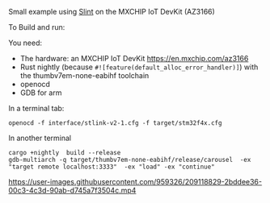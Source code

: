 Small example using [Slint](https://slint-ui.com) on  the MXCHIP IoT DevKit (AZ3166)


To Build and run:

You need:
 - The hardware: an MXCHIP IoT DevKit https://en.mxchip.com/az3166
 - Rust nightly (because `#![feature(default_alloc_error_handler)]`) with the thumbv7em-none-eabihf toolchain
 - openocd
 - GDB for arm

In a terminal tab:

```
openocd -f interface/stlink-v2-1.cfg -f target/stm32f4x.cfg
```

In another terminal

```
cargo +nightly  build --release
gdb-multiarch -q target/thumbv7em-none-eabihf/release/carousel  -ex "target remote localhost:3333"  -ex "load" -ex "continue"
```

https://user-images.githubusercontent.com/959326/209118829-2bddee36-00c3-4c3d-90ab-d745a7f3504c.mp4
